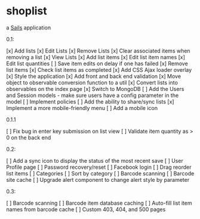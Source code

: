 # shoplist

a [Sails](http://sailsjs.org) application

0.1:

[x] Add lists
[x] Edit Lists
[x] Remove Lists
[x] Clear associated items when removing a list
[x] View Lists
[x] Add list items
[x] Edit list item names
[x] Edit list quantities
[ ] Save item edits on delay if one has failed
[x] Remove list items
[x] Check list items as completed
[x] Add CSS Ajax loader overlay
[x] Style the application
[x] Add front and back end validation
[x] Move object to observable conversion function to a util
[x] Convert lists into observables on the index page
[x] Switch to MongoDB
[ ] Add the Users and Session models - make sure users have a config parameter in the model
[ ] Implement policies
[ ] Add the ability to share/sync lists
[x] Implement a more mobile-friendly menu
[ ] Add a mobile icon

0.1.1

[ ] Fix bug in enter key submission on list view
[ ] Validate item quantity as > 0 on the back end

0.2:

[ ] Add a sync icon to display the status of the most recent save
[ ] User Profile page
[ ] Password recovery/reset
[ ] Facebook login
[ ] Drag reorder list items
[ ] Categories
[ ] Sort by category
[ ] Barcode scanning
[ ] Barcode site cache
[ ] Upgrade alert component to change alert style by parameter

0.3:

[ ] Barcode scanning
[ ] Barcode item database caching
[ ] Auto-fill list item names from barcode cache
[ ] Custom 403, 404, and 500 pages


